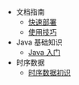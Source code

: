 * 文档指南
  * [快速部署](guide/quick-deploy.md)
  * [使用技巧](guide/use-tips.md)
* Java 基础知识
  * [Java 入门](JavaBase/java-base.md)
* 时序数据
  * [时序数据初识](TimeSeriesData/time-series-data-first-meeting.md)



